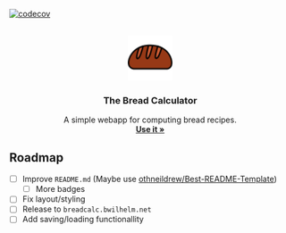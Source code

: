 [![codecov](https://codecov.io/gh/HedgehogCode/bread-calculator/branch/main/graph/badge.svg?token=5KFUPP6SB2)](https://codecov.io/gh/HedgehogCode/bread-calculator)


<br />
<div align="center">
  <a href="https://github.com/HedgehogCode/bread-calculator">
    <img src="favicon/favicon.svg" alt="Logo" width="80" height="80">
  </a>

<h3 align="center">The Bread Calculator</h3>

  <p align="center">
    A simple webapp for computing bread recipes.
    <br />
    <a href="https://dev.breadcalc.bwilhelm.net"><strong>Use it »</strong></a>
  </p>
</div>

## Roadmap

- [ ] Improve `README.md` (Maybe use [othneildrew/Best-README-Template](https://github.com/othneildrew/Best-README-Template))
  - [ ] More badges
- [ ] Fix layout/styling
- [ ] Release to `breadcalc.bwilhelm.net`
- [ ] Add saving/loading functionallity
